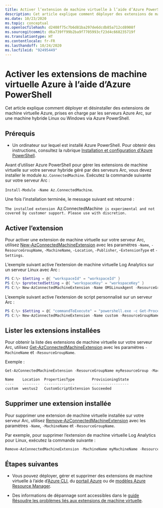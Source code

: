 ```yaml
---
title: Activer l’extension de machine virtuelle à l’aide d’Azure PowerShell
description: Cet article explique comment déployer des extensions de machine virtuelle sur des serveurs Azure Arc exécutés dans des environnements cloud hybrides avec Azure PowerShell.
ms.date: 10/23/2020
ms.topic: conceptual
ms.openlocfilehash: d2408f75c7b6d81ba297de6dcdb85a712cd8908f
ms.sourcegitcommit: d6a739ff99b2ba9f7705993cf23d4c668235719f
ms.translationtype: HT
ms.contentlocale: fr-FR
ms.lasthandoff: 10/24/2020
ms.locfileid: "92495449"
---
```

# <a name="enable-azure-vm-extensions-using-azure-powershell"></a>Activer les extensions de machine virtuelle Azure à l’aide d’Azure PowerShell

Cet article explique comment déployer et désinstaller des extensions de machine virtuelle Azure, prises en charge par les serveurs Azure Arc, sur une machine hybride Linux ou Windows via Azure PowerShell.

## <a name="prerequisites"></a>Prérequis

- Un ordinateur sur lequel est installé Azure PowerShell. Pour obtenir des instructions, consultez la rubrique [Installation et configuration d'Azure PowerShell](/powershell/azure/).

Avant d’utiliser Azure PowerShell pour gérer les extensions de machine virtuelle sur votre serveur hybride géré par des serveurs Arc, vous devez installer le module `Az.ConnectedMachine`. Exécutez la commande suivante sur votre serveur Arc :

`Install-Module -Name Az.ConnectedMachine`.

Une fois l’installation terminée, le message suivant est retourné :

`The installed extension `Az.ConnectedMachine` is experimental and not covered by customer support. Please use with discretion.`

## <a name="enable-extension"></a>Activer l’extension

Pour activer une extension de machine virtuelle sur votre serveur Arc, utilisez [New-AzConnectedMachineExtension](/powershell/module/az.connectedmachine/new-azconnectedmachineextension) avec les paramètres `-Name`, `-ResourceGroupName`, `-MachineName`, `-Location`, `-Publisher`, -`ExtensionType` et `-Settings`.

L’exemple suivant active l’extension de machine virtuelle Log Analytics sur un serveur Linux avec Arc :

```powershell
PS C:\> $Setting = @{ "workspaceId" = "workspaceId" }
PS C:\> $protectedSetting = @{ "workspaceKey" = "workspaceKey" }
PS C:\> New-AzConnectedMachineExtension -Name OMSLinuxAgent -ResourceGroupName "myResourceGroup" -MachineName "myMachine" -Location "eastus" -Publisher "Microsoft.EnterpriseCloud.Monitoring" -TypeHandlerVersion "1.10" -Settings $Setting -ProtectedSetting $protectedSetting -ExtensionType OmsAgentforLinux"
```

L’exemple suivant active l’extension de script personnalisé sur un serveur Arc :

```powershell
PS C:\> $Setting = @{ "commandToExecute" = "powershell.exe -c Get-Process" }
PS C:\> New-AzConnectedMachineExtension -Name custom -ResourceGroupName myResourceGroup -MachineName myMachineName -Location eastus -Publisher "Microsoft.Compute" -TypeHandlerVersion 1.10 -Settings $Setting -ExtensionType CustomScriptExtension
```

## <a name="list-extensions-installed"></a>Lister les extensions installées

Pour obtenir la liste des extensions de machine virtuelle sur votre serveur Arc, utilisez [Get-AzConnectedMachineExtension](/powershell/module/az.connectedmachine/get-azconnectedmachineextension) avec les paramètres `-MachineName` et `-ResourceGroupName`.

Exemple :

```powershell
Get-AzConnectedMachineExtension -ResourceGroupName myResourceGroup -MachineName myMachineName

Name    Location  PropertiesType        ProvisioningState
----    --------  --------------        -----------------
custom  westus2   CustomScriptExtension Succeeded
```

## <a name="remove-an-installed-extension"></a>Supprimer une extension installée

Pour supprimer une extension de machine virtuelle installée sur votre serveur Arc, utilisez [Remove-AzConnectedMachineExtension](/powershell/module/az.connectedmachine/remove-azconnectedmachineextension) avec les paramètres `-Name`, `-MachineName` et `-ResourceGroupName`.

Par exemple, pour supprimer l’extension de machine virtuelle Log Analytics pour Linux, exécutez la commande suivante :

```powershell
Remove-AzConnectedMachineExtension -MachineName myMachineName -ResourceGroupName myResourceGroup -Name OmsAgentforLinux
```

## <a name="next-steps"></a>Étapes suivantes

- Vous pouvez déployer, gérer et supprimer des extensions de machine virtuelle à l’aide d’[Azure CLI](manage-vm-extensions-cli.md), du [portail Azure](manage-vm-extensions-portal.md) ou de [modèles Azure Resource Manager](manage-vm-extensions-template.md).

- Des informations de dépannage sont accessibles dans le [guide Résoudre les problèmes liés aux extensions de machine virtuelle](troubleshoot-vm-extensions.md).
